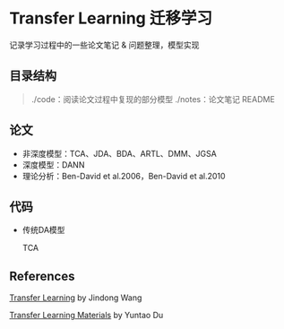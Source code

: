 # Transfer Learning 迁移学习

记录学习过程中的一些论文笔记 & 问题整理，模型实现

## 目录结构

> ./code：阅读论文过程中复现的部分模型
> ./notes：论文笔记
> README

## 论文

+ 非深度模型：TCA、JDA、BDA、ARTL、DMM、JGSA
+ 深度模型：DANN
+ 理论分析：Ben-David et al.2006，Ben-David et al.2010
## 代码

+ 传统DA模型

  TCA

## References

[Transfer Learning](https://github.com/jindongwang/transferlearning) by Jindong Wang

[Transfer Learning Materials](https://github.com/dududuAA/Transfer-learning-materials) by Yuntao Du

